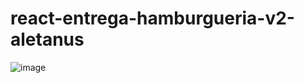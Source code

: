 # react-entrega-hamburgueria-v2-aletanus

![image](https://user-images.githubusercontent.com/106698505/222589897-e5689451-d0e2-462c-93df-54dedab18fce.png)
